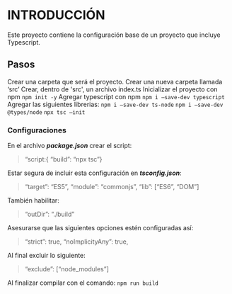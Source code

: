 # INTRODUCCIÓN

Este proyecto contiene la configuración base de un proyecto que incluye Typescript.

## Pasos

Crear una carpeta que será el proyecto.
Crear una nueva carpeta llamada ‘src’ 
Crear, dentro de 'src', un archivo index.ts
Inicializar el proyecto con npm ``` npm init -y ```
Agregar typescript con npm ```npm i —save-dev typescript```
Agregar las siguientes librerias:
```npm i —save-dev ts-node```
```npm i —save-dev @types/node```
```npx tsc —init```

### Configuraciones

En el archivo ***package.json*** crear el script:
> “script:{ “build”: “npx tsc”}

Estar segura de incluir esta configuración en ***tsconfig.json***:
>“target”: “ES5”,
>“module”: “commonjs”,
>“lib”: [“ES6”, “DOM”]

También habilitar:
>“outDir”: “./build”

Asesurarse que las siguientes opciones estén configuradas así:
>“strict”: true,
>“noImplicityAny”: true,

Al final excluir lo siguiente:
>“exclude”: [“node_modules”]


Al finalizar compilar con el comando:
```npm run build```

